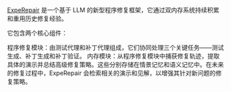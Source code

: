 [ExpeRepair](https://github.com/ExpeRepair) 是一个基于 LLM 的新型程序修复框架，它通过双内存系统持续积累和重用历史修复经验。

它包含两个核心组件：

程序修复模块：由测试代理和补丁代理组成，它们协同处理三个关键任务——测试生成、补丁生成和补丁验证。
内存模块：从程序修复模块中捕获修复轨迹，提取具体的演示并总结高级修复策略。这些分别存储在情景记忆和语义记忆中。在未来的修复过程中，ExpeRepair 会检索相关的演示和见解，以增强其针对新问题的修复策略。